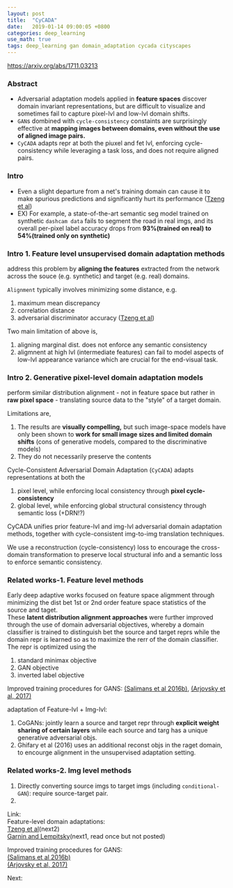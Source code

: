 ```yaml
---
layout: post
title:  "CyCADA"
date:   2019-01-14 09:00:05 +0800
categories: deep_learning
use_math: true
tags: deep_learning gan domain_adaptation cycada cityscapes 
---
```


<a href="https://arxiv.org/abs/1711.03213" target="_blank">https://arxiv.org/abs/1711.03213</a>


### Abstract
* Adversarial adaptation models applied in __feature spaces__ discover domain invariant representations, but are difficult to visualize and sometimes fail to capture pixel-lvl and low-lvl domain shifts.
* `GAN`s dombined with `cycle-consistency` constaints are surprisingly effective at __mapping images between domains, even without the use of aligned image pairs.__
* `CyCADA` adapts repr at both the piuxel and fet lvl, enforcing cycle-consistency while leveraging a task loss, and does not require aligned pairs.

### Intro
* Even a slight departure from a net's training domain can cause it to make spurious predictions and significantly hurt its performance (<a href="https://arxiv.org/abs/1702.05464" target="_blank">Tzeng et al</a>)
* EX) For example, a state-of-the-art semantic seg model trained on synthetic `dashcam data` fails to segment the road in real imgs, and its overall per-pixel label accuracy drops from __93%(trained on real) to 54%(trained only on synthetic)__


### Intro 1. Feature level unsupervised domain adaptation methods
address this problem by __aligning the features__ extracted from the network across the souce (e.g. synthetic) and target (e.g. real) domains.

`Alignment` typically involves minimizing some distance, e.g.
1. maximum mean discrepancy
2. correlation distance
3. adversarial discriminator accuracy (<a href="https://arxiv.org/abs/1702.05464" target="_blank">Tzeng et al</a>)

Two main limitation of above is,
1. aligning marginal dist. does not enforce any semantic consistency
2. aligmnent at high lvl (intermediate features) can fail to model aspects of low-lvl appearance variance which are crucial for the end-visual task.


### Intro 2. Generative pixel-level domain adaptation models
perform similar distribution alignment - not in feature space but rather in __raw pixel space__ - translating source data to the "style" of a target domain.

Limitations are,
1. The results are __visually compelling,__ but such image-space models have only been shown to __work for small image sizes and limited domain shifts__ (cons of generative models, compared to the discriminative models)
2. They do not necessarily preserve the contents

Cycle-Consistent Adversarial Domain Adaptation (`CyCADA`) adapts representations at both the 
1. pixel level, while enforcing local consistency through __pixel cycle-consistency__
2. global level, while enforcing global structural consistency through semantic loss (+DRN!?)

CyCADA unifies prior feature-lvl and img-lvl adversarial domain adaptation methods, together with cycle-consistent img-to-img translation techniques.

We use a reconstruction (cycle-consistency) loss to encourage the cross-domain transformation to preserve local structural info and a semantic loss to enforce semantic consistency.


### Related works-1. Feature level methods
Early deep adaptive works focused on feature space aligmment through minimizing the dist bet 1st or 2nd order feature space statistics of the source and taget.  
These __latent distribution alignment approaches__ were further improved through the use of domain adversarial objectives, whereby a domain classifier is trained to distinguish bet the source and target reprs while the domain repr is learned so as to maximize the rerr of the domain classifier. The repr is optimized using the
1. standard minimax objective
2. GAN objective
3. inverted label objective

Improved training procedures for GANS: <a href="https://arxiv.org/abs/1606.03498" target="_blank">(Salimans et al 2016b)</a>, <a href="https://arxiv.org/pdf/1701.07875.pdf" target="_blank">(Arjovsky et al, 2017)</a>

adaptation of Feature-lvl + Img-lvl:
1. CoGANs: jointly learn a source and target repr through __explicit weight sharing of certain layers__ while each source and targ has a unique generative adversarial objs.
2. Ghifary et al (2016) uses an additional reconst objs in the raget domain, to encourge alignment in the unsupervised adaptation setting.


### Related works-2. Img level methods
1. Directly converting source imgs to target imgs (including `conditional-GAN`): require source-target pair.
2. 


Link:  
Feature-level domain adaptations:  
<a href="https://arxiv.org/abs/1702.05464" target="_blank">Tzeng et al</a>(next2)  
<a href="https://arxiv.org/pdf/1409.7495" target="_blank">Garnin and Lempitsky</a>(next1, read once but not posted)  

Improved training procedures for GANS:  
<a href="https://arxiv.org/abs/1606.03498" target="_blank">(Salimans et al 2016b)</a>  
<a href="https://arxiv.org/pdf/1701.07875.pdf" target="_blank">(Arjovsky et al, 2017)</a>  



Next:  



